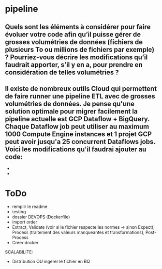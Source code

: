 # pipeline


## Quels sont les éléments à considérer pour faire évoluer votre code afin qu’il puisse gérer de grosses volumétries de données (fichiers de plusieurs To ou millions de fichiers par exemple) ? Pourriez-vous décrire les modifications qu’il faudrait apporter, s’il y en a, pour prendre en considération de telles volumétries ?


Il existe de nombreux outils Cloud qui permettent de faire runner une pipeline ETL avec de grosses volumétries de données. Je pense qu'une solution optimale pour migrer facilement la pipeline actuelle est GCP Dataflow + BigQuery. Chaque Dataflow job peut utiliser au maximum 1000 Compute Engine instances et 1 projet GCP peut avoir jusqu'a 25 concurrent Dataflows jobs. Voici les modifications qu'il faudrai ajouter au code:
- 
- 
-



# ToDo
- remplir le readme
- testing 
- dossier DEVOPS (Dockerfile)
- Import order
- Extract, Validate (voir si le fichier respecte les normes -> sinon Expect), Process (traitement des valeurs manqueantes et transformations), Post-Process 
- Creer docker


SCALABILITE:
- Distribution OU ingerer le fichier en BQ  

